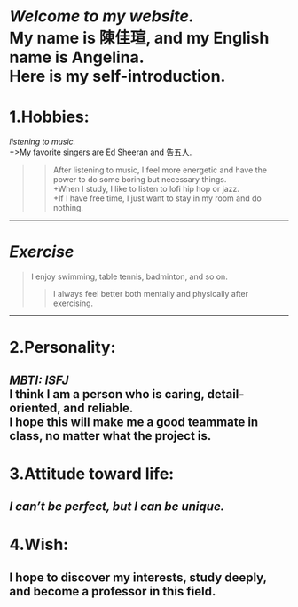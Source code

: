 *Welcome to my website.*  
My name is 陳佳瑄, and my English name is Angelina.  
Here is my self-introduction. 
===
1.Hobbies:
===
*listening to music.*  
+>My favorite singers are Ed Sheeran and 告五人.  
>>After listening to music, I feel more energetic and have the power to do some boring but necessary things.  
+When I study, I like to listen to lofi hip hop or jazz.  
+If I have free time, I just want to stay in my room and do nothing.
---
*Exercise*
===
>I enjoy swimming, table tennis, badminton, and so on.   
>>I always feel better both mentally and physically after exercising.
---
2.Personality:
===
*MBTI: ISFJ*  
I think I am a person who is caring, detail-oriented, and reliable.   
I hope this will make me a good teammate in class, no matter what the project is.
---
3.Attitude toward life:
===
*I can’t be perfect, but I can be unique.*
---
4.Wish:
===
I hope to discover my interests, study deeply, and become a professor in this field.
---
